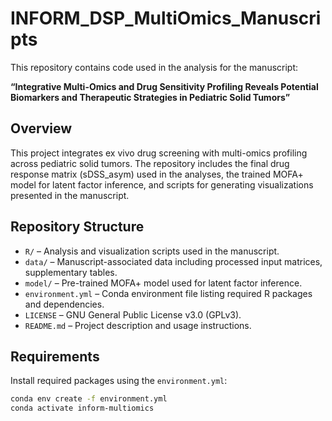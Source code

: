 # INFORM_DSP_MultiOmics_Manuscripts

This repository contains code used in the analysis for the manuscript:

**“Integrative Multi-Omics and Drug Sensitivity Profiling Reveals Potential Biomarkers and Therapeutic Strategies in Pediatric Solid Tumors”**  

## Overview

This project integrates ex vivo drug screening with multi-omics profiling across pediatric solid tumors. The repository includes the final drug response matrix (sDSS_asym) used in the analyses, the trained MOFA+ model for latent factor inference, and scripts for generating visualizations presented in the manuscript.

## Repository Structure

- `R/` – Analysis and visualization scripts used in the manuscript.
- `data/` – Manuscript-associated data including processed input matrices, supplementary tables.
- `model/` – Pre-trained MOFA+ model used for latent factor inference.
- `environment.yml` – Conda environment file listing required R packages and dependencies.
- `LICENSE` – GNU General Public License v3.0 (GPLv3).
- `README.md` – Project description and usage instructions.

## Requirements

Install required packages using the `environment.yml`:

```bash
conda env create -f environment.yml
conda activate inform-multiomics
